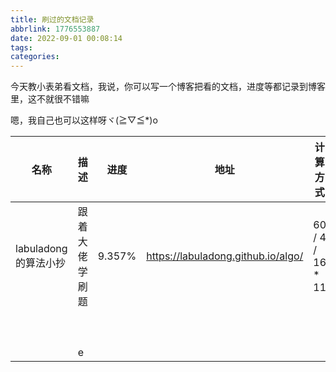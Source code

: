 ```yaml
---
title: 刷过的文档记录
abbrlink: 1776553887
date: 2022-09-01 00:08:14
tags:
categories:
---
```


今天教小表弟看文档，我说，你可以写一个博客把看的文档，进度等都记录到博客里，这不就很不错嘛

嗯，我自己也可以这样呀ヾ(≧▽≦*)o

<!-- more -->

| 名称               | 描述      | 进度     | 地址                                 | 计算方式             |
|------------------|---------|--------|------------------------------------|------------------|
| labuladong 的算法小抄 | 跟着大佬学刷题 | 9.357% | https://labuladong.github.io/algo/ | 60 / 4 / 16 * 11 |
|                  |         |        |                                    |                  |
|                  |         |        |                                    |                  |
|                  |         |        |                                    |                  |
|                  |         |        |                                    |                  |
|                  |         |        |                                    |                  |
|                  |         |        |                                    |                  |
|                  |         |        |                                    |                  |
|                  |         |        |                                    |                  |
|                  |         |        |                                    |                  |
|                  | e       |        |                                    |                  |

